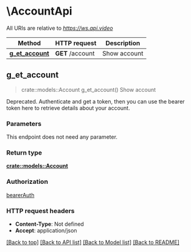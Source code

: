 # \AccountApi

All URIs are relative to *https://ws.api.video*

Method | HTTP request | Description
------------- | ------------- | -------------
[**g_et_account**](AccountApi.md#g_et_account) | **GET** /account | Show account



## g_et_account

> crate::models::Account g_et_account()
Show account

Deprecated. Authenticate and get a token, then you can use the bearer token here to retrieve details about your account.

### Parameters

This endpoint does not need any parameter.

### Return type

[**crate::models::Account**](account.md)

### Authorization

[bearerAuth](../README.md#bearerAuth)

### HTTP request headers

- **Content-Type**: Not defined
- **Accept**: application/json

[[Back to top]](#) [[Back to API list]](../README.md#documentation-for-api-endpoints) [[Back to Model list]](../README.md#documentation-for-models) [[Back to README]](../README.md)

